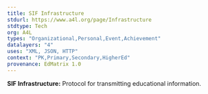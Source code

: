 ```yaml
---
title: SIF Infrastructure
stdurl: https://www.a4l.org/page/Infrastructure
stdtype: Tech
org: A4L
types: "Organizational,Personal,Event,Achievement"
datalayers: "4"
uses: "XML, JSON, HTTP"
context: "PK,Primary,Secondary,HigherEd"
provenance: EdMatrix 1.0
---
```

**SIF Infrastructure:** Protocol for transmitting educational information.
